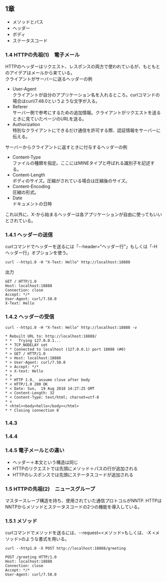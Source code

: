 ## 1章
* メソッドとパス
* ヘッダー
* ボディ
* ステータスコード


### 1.4 HTTPの先祖(1)　電子メール
HTTPのヘッダーはリクエスト、レスポンスの両方で使われているが、もともとのアイデアはメールから来ている。  
クライアントがサーバーに送るヘッダーの例
* User-Agent  
クライアントが自分のアプリケーション名を入れるところ。curlコマンドの場合はcurl/7.48.0というような文字が入る。
* Referer  
サーバー側で参考にするための追加情報。クライアントがリクエストを送るときに見ていたページのURLを送る。
* Authorization  
特別なクライアントにできるだけ通信を許可する際、認証情報をサーバーに伝える。
  
サーバーからクライアントに返すときに付与するヘッダーの例
* Content-Type  
ファイルの種類を指定。ここにはMINEタイプと呼ばれる識別子を記述する。
* Content-Length  
ボディのサイズ。圧縮がされている場合は圧縮後のサイズ。
* Content-Encoding  
圧縮の形式。
* Date  
ドキュメントの日時  

これ以外に、X-から始まるヘッダーは各アプリケーションが自由に使ってもいいとされている。



### 1.4.1 ヘッダーの送信
curlコマンドでヘッダーを送るには「--header="ヘッダー行"」もしくは「-H ヘッダー行」オプションを使う。

```
curl --http1.0 -H "X-Text: Hello" http://localhost:18888
```

出力
```
GET / HTTP/1.0
Host: localhost:18888
Connection: close
Accept: */*
User-Agent: curl/7.58.0
X-Text: Hello
```

### 1.4.2 ヘッダーの受信
```
curl --http1.0 -H "X-Text: Hello" http://localhost:18888 -v
```

```
* Rebuilt URL to: http://localhost:18888/
* *   Trying 127.0.0.1...
* * TCP_NODELAY set
* * Connected to localhost (127.0.0.1) port 18888 (#0)
* > GET / HTTP/1.0
* > Host: localhost:18888
* > User-Agent: curl/7.58.0
* > Accept: */*
* > X-text: Hello
* >
* * HTTP 1.0,  assume close after body
* < HTTP/1.0 200 OK
* < Date: Sun,  19 Aug 2018 14:27:25 GMT
* < Content-Length: 32
* < Content-Type: text/html; charset=utf-8
* <
* <html><body>hello</body></html>
* * Closing connection 0
```

### 1.4.3
### 1.4.4
### 1.4.5 電子メールとの違い
* ヘッダー＋本文という構造は同じ
* HTTPのリクエストでは先頭にメソッド＋パスの行が追加される
* HTTPのレスポンスでは先頭にステータスコードが追加される


### 1.5 HTTPの先祖(2)　ニュースグループ
マスタースレーブ構造を持ち、使用されていた通信プロトコルがNNTP.
HTTPはNNTPからメソッドとステータスコードの2つの機能を導入している。

### 1.5.1 メソッド
curlコマンドでメソッドを送るには、--request=<メソッド>もしくは、-X <メソッド>のような書式を用いる。
```
curl --http1.0 -X POST http://localhost:18888/greeting 
```
```
POST /greeting HTTP/1.0
Host: localhost:18888
Connection: close
Accept: */*
User-Agent: curl/7.58.0
```
